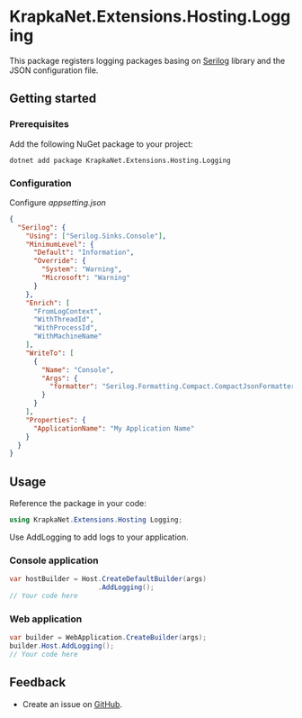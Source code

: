 # KrapkaNet.Extensions.Hosting.Logging

This package registers logging packages basing on [Serilog](https://github.com/serilog/serilog) library and the JSON configuration file.

## Getting started

### Prerequisites

Add the following NuGet package to your project:

```shell
dotnet add package KrapkaNet.Extensions.Hosting.Logging
```

### Configuration

Configure _appsetting.json_

```json
{
  "Serilog": {
    "Using": ["Serilog.Sinks.Console"],
    "MinimumLevel": {
      "Default": "Information",
      "Override": {
        "System": "Warning",
        "Microsoft": "Warning"
      }
    },
    "Enrich": [
      "FromLogContext",
      "WithThreadId",
      "WithProcessId",
      "WithMachineName"
    ],
    "WriteTo": [
      {
        "Name": "Console",
        "Args": {
          "formatter": "Serilog.Formatting.Compact.CompactJsonFormatter, Serilog.Formatting.Compact"
        }
      }
    ],
    "Properties": {
      "ApplicationName": "My Application Name"
    }
  }
}
```

## Usage

Reference the package in your code:

```csharp
using KrapkaNet.Extensions.Hosting Logging;
```

Use AddLogging to add logs to your application.

### Console application

```csharp
var hostBuilder = Host.CreateDefaultBuilder(args)
                      .AddLogging();
// Your code here
```

### Web application

```csharp
var builder = WebApplication.CreateBuilder(args);
builder.Host.AddLogging();
// Your code here
```

## Feedback

- Create an issue on [GitHub](https://github.com/artdolya/krapka/issues).
